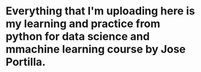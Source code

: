 # Everything that I'm uploading here is my learning and practice from python for data science and mmachine learning course by Jose Portilla.
